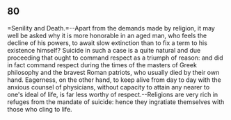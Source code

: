 ## 80

=Senility and Death.=--Apart from the demands made by religion, it may
well be asked why it is more honorable in an aged man, who feels the
decline of his powers, to await slow extinction than to fix a term to
his existence himself? Suicide in such a case is a quite natural and due
proceeding that ought to command respect as a triumph of reason: and did
in fact command respect during the times of the masters of Greek
philosophy and the bravest Roman patriots, who usually died by their own
hand. Eagerness, on the other hand, to keep alive from day to day with
the anxious counsel of physicians, without capacity to attain any nearer
to one's ideal of life, is far less worthy of respect.--Religions are
very rich in refuges from the mandate of suicide: hence they ingratiate
themselves with those who cling to life.



